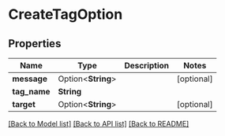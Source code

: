 # CreateTagOption

## Properties

Name | Type | Description | Notes
------------ | ------------- | ------------- | -------------
**message** | Option<**String**> |  | [optional]
**tag_name** | **String** |  | 
**target** | Option<**String**> |  | [optional]

[[Back to Model list]](../README.md#documentation-for-models) [[Back to API list]](../README.md#documentation-for-api-endpoints) [[Back to README]](../README.md)


